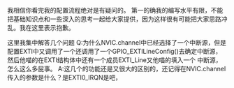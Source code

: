 我相信你看完我的配置流程绝对是有疑问的。
第一的确我的编写水平有限，不能把基础知识点和一些深入的思考一起给大家提供，因为这样很有可能把大家思路冲乱。我在这里表示抱歉。

这里我集中解答几个问题
Q:为什么NVIC.channel中已经选择了一个中断源，但是配置EXTI中又调用了一个还调用了一个GPIO_EXTILineConfig()去确定中断源，然后他喵的在EXTI结构体中还有一个成员EXTI_Line又他喵的填入一个
中断源，怎么这么多屁事。
A:这几个的功能还是又很大的区别的，还记得在NVIC.channel传入的参数是什么？是EXTI0_IRQN是吧，
